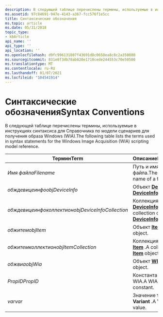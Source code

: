 ```yaml
---
description: В следующей таблице перечислены термины, используемые в инструкциях синтаксиса для Справочника по модели сценариев для получения образа Windows (WIA).
ms.assetid: 97c84691-947e-4143-a367-fcc576f1e5cc
title: Синтаксические обозначения
ms.topic: article
ms.date: 05/31/2018
topic_type:
- kbArticle
api_name: ''
api_type: ''
api_location: ''
ms.openlocfilehash: d9fc996131807f43691d8c0658ea8c8c2a350080
ms.sourcegitcommit: 831e8f3db78ab820e1710cede244553c70e50500
ms.translationtype: MT
ms.contentlocale: ru-RU
ms.lasthandoff: 01/07/2021
ms.locfileid: "104541914"
---
```

# <a name="syntax-conventions"></a><span data-ttu-id="0c2a3-103">Синтаксические обозначения</span><span class="sxs-lookup"><span data-stu-id="0c2a3-103">Syntax Conventions</span></span>

<span data-ttu-id="0c2a3-104">В следующей таблице перечислены термины, используемые в инструкциях синтаксиса для Справочника по модели сценариев для получения образа Windows (WIA).</span><span class="sxs-lookup"><span data-stu-id="0c2a3-104">The following table lists the terms used in syntax statements for the Windows Image Acquisition (WIA) scripting model reference.</span></span> 

| <span data-ttu-id="0c2a3-105">Термин</span><span class="sxs-lookup"><span data-stu-id="0c2a3-105">Term</span></span>                      | <span data-ttu-id="0c2a3-106">Описание</span><span class="sxs-lookup"><span data-stu-id="0c2a3-106">Description</span></span>                                                    |
|---------------------------|----------------------------------------------------------------|
| <span data-ttu-id="0c2a3-107">*Имя файла*</span><span class="sxs-lookup"><span data-stu-id="0c2a3-107">*Filename*</span></span>                | <span data-ttu-id="0c2a3-108">Путь и имя файла.</span><span class="sxs-lookup"><span data-stu-id="0c2a3-108">The path and name of a file.</span></span>                                   |
| <span data-ttu-id="0c2a3-109">*обждевицеинфо*</span><span class="sxs-lookup"><span data-stu-id="0c2a3-109">*objDeviceInfo*</span></span>           | <span data-ttu-id="0c2a3-110">Объект [**DeviceInfo**](-wia-deviceinfo.md) .</span><span class="sxs-lookup"><span data-stu-id="0c2a3-110">A [**DeviceInfo**](-wia-deviceinfo.md) object.</span></span>                |
| <span data-ttu-id="0c2a3-111">*обждевицеинфоколлектион*</span><span class="sxs-lookup"><span data-stu-id="0c2a3-111">*objDeviceInfoCollection*</span></span> | <span data-ttu-id="0c2a3-112">Коллекция объектов [**DeviceInfo**](-wia-deviceinfo.md) .</span><span class="sxs-lookup"><span data-stu-id="0c2a3-112">A collection of [**DeviceInfo**](-wia-deviceinfo.md) objects.</span></span> |
| <span data-ttu-id="0c2a3-113">*обжитем*</span><span class="sxs-lookup"><span data-stu-id="0c2a3-113">*objItem*</span></span>                 | <span data-ttu-id="0c2a3-114">Объект [**Item**](-wia-item.md) .</span><span class="sxs-lookup"><span data-stu-id="0c2a3-114">An [**Item**](-wia-item.md) object.</span></span>                           |
| <span data-ttu-id="0c2a3-115">*обжитемколлектион*</span><span class="sxs-lookup"><span data-stu-id="0c2a3-115">*objItemCollection*</span></span>       | <span data-ttu-id="0c2a3-116">Коллекция объектов [**Item**](-wia-item.md) .</span><span class="sxs-lookup"><span data-stu-id="0c2a3-116">A collection of [**Item**](-wia-item.md) objects.</span></span>             |
| <span data-ttu-id="0c2a3-117">*обжвиа*</span><span class="sxs-lookup"><span data-stu-id="0c2a3-117">*objWia*</span></span>                  | <span data-ttu-id="0c2a3-118">Объект [**WIA**](-wia-wia.md) .</span><span class="sxs-lookup"><span data-stu-id="0c2a3-118">A [**Wia**](-wia-wia.md) object.</span></span>                              |
| <span data-ttu-id="0c2a3-119">*PropID*</span><span class="sxs-lookup"><span data-stu-id="0c2a3-119">*PropID*</span></span>                  | <span data-ttu-id="0c2a3-120">Константа свойства WIA.</span><span class="sxs-lookup"><span data-stu-id="0c2a3-120">A WIA property constant.</span></span>                                       |
| <span data-ttu-id="0c2a3-121">*var*</span><span class="sxs-lookup"><span data-stu-id="0c2a3-121">*var*</span></span>                     | <span data-ttu-id="0c2a3-122">Значение **типа Variant** .</span><span class="sxs-lookup"><span data-stu-id="0c2a3-122">A **Variant** value.</span></span>                                           |



 

 

 




